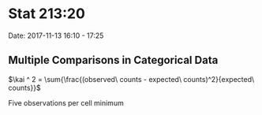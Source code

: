# Stat 213:20
Date: 2017-11-13 16:10 - 17:25

## Multiple Comparisons in Categorical Data

$\kai ^ 2 = \sum{\frac{(observed\ counts - expected\ counts)^2}{expected\ counts}}$

Five observations per cell minimum